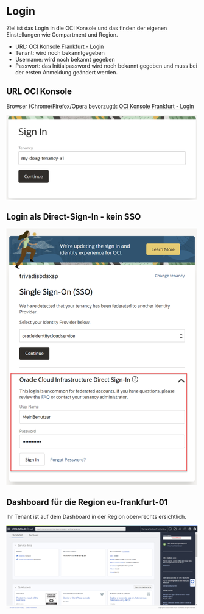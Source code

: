# Login

<!-- markdownlint-disable MD033 -->

Ziel ist das Login in die OCI Konsole und das finden der eigenen Einstellungen wie Compartment und Region.

- URL: <a href="https://console.eu-frankfurt-1.oraclecloud.com" target="_blank" rel="noopener">OCI Konsole Frankfurt - Login</a>
- Tenant: wird noch bekanntgegeben
- Username: wird noch bekannt gegeben
- Passwort: das Initialpassword wird noch bekannt gegeben und muss bei der ersten Anmeldung geändert werden.

## URL OCI Konsole

Browser (Chrome/Firefox/Opera bevorzugt): <a href="https://console.eu-frankfurt-1.oraclecloud.com" target="_blank" rel="noopener">OCI Konsole Frankfurt - Login</a>

<img src="./../../images/0x02-01-login-01.png" width="500">

## Login als Direct-Sign-In - kein SSO

<img src="./../../images/0x02-01-login-02.png" width="500">

## Dashboard für die Region eu-frankfurt-01

Ihr Tenant ist auf dem Dashboard in der Region oben-rechts ersichtlich.

<img src="./../../images/0x02-01-login-03.png" width="800">
